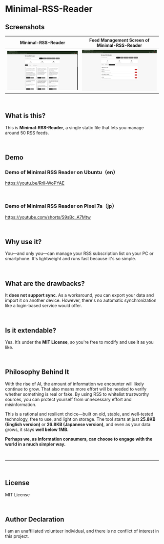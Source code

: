 # Minimal-RSS-Reader

## Screenshots
| **Minimal-RSS-Reader** | **Feed Management Screen of Minimal-RSS-Reader** |
| :---: | :---: |
| <img src="https://github.com/trgr-karasutoragara/daily-news-for-digital-dignity/blob/main/Minimal-RSS-Reader/Screenshot-from-2025-07-23-07-49-22.png" width="400"> | <img src="https://github.com/trgr-karasutoragara/daily-news-for-digital-dignity/blob/main/Minimal-RSS-Reader/Screenshot-from-2025-07-23-07-49-40.png" width="400"> |

<br>

## What is this?

This is **Minimal-RSS-Reader**, a single static file that lets you manage around 50 RSS feeds.

<br>

## Demo
### Demo of Minimal RSS Reader on Ubuntu（en）

https://youtu.be/Rrll-WoPYAE

<br>

### Demo of Minimal RSS Reader on Pixel 7a（jp）

https://youtube.com/shorts/S9sBc_A7Mtw


<br>

## Why use it?

You—and only you—can manage your RSS subscription list on your PC or smartphone.
It's lightweight and runs fast because it's so simple.

<br>

## What are the drawbacks?

It **does not support sync**.
As a workaround, you can export your data and import it on another device.
However, there's no automatic synchronization like a login-based service would offer.

<br>

## Is it extendable?

Yes. It’s under the **MIT License**, so you're free to modify and use it as you like.

<br>

## Philosophy Behind It

With the rise of AI, the amount of information we encounter will likely continue to grow.
That also means more effort will be needed to verify whether something is real or fake.
By using RSS to whitelist trustworthy sources, you can protect yourself from unnecessary effort and misinformation.

This is a rational and resilient choice—built on old, stable, and well-tested technology, free to use, and light on storage.
The tool starts at just **25.8KB (English version)** or **26.8KB (Japanese version)**, and even as your data grows, it stays **well below 1MB**.

**Perhaps we, as information consumers, can choose to engage with the world in a much simpler way.**

<br>

---

<br>

## License
MIT License

<br>

## Author Declaration
I am an unaffiliated volunteer individual, and there is no conflict of interest in this project.
